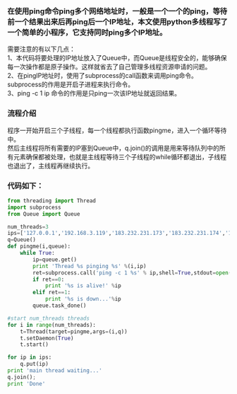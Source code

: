 
### 在使用ping命令ping多个网络地址时，一般是一个一个的ping，等待前一个结果出来后再ping后一个IP地址，本文使用python多线程写了一个简单的小程序，它支持同时ping多个IP地址。
需要注意的有以下几点：  
1、本代码将要处理的IP地址放入了Queue中，而Queue是线程安全的，能够确保每一次操作都是原子操作。这样就省去了自己管理多线程资源申请的问题。  
2、在pingIP地址时，使用了subprocess的call函数来调用ping命令。  
subprocess的作用是开启子进程来执行命令。  
3、ping -c 1 ip 命令的作用是只ping一次该IP地址就返回结果。  
### 流程介绍  
程序一开始开启三个子线程，每一个线程都执行函数pingme，进入一个循环等待中。  
然后主线程将所有需要的IP塞到Queue中，q.join()的调用是用来等待队列中的所有元素确保都被处理，也就是主线程等待三个子线程的while循环都退出，子线程也退出了，主线程再继续执行。
### 代码如下：

```python
from threading import Thread  
import subprocess  
from Queue import Queue  

num_threads=3  
ips=['127.0.0.1','192.168.3.119','183.232.231.173','183.232.231.174','183.232.231.175']
q=Queue()
def pingme(i,queue):
    while True:  
        ip=queue.get()  
        print 'Thread %s pinging %s' %(i,ip)  
        ret=subprocess.call('ping -c 1 %s' % ip,shell=True,stdout=open('/dev/null','w'),stderr=subprocess.STDOUT)  
        if ret==0:  
            print '%s is alive!' %ip  
        elif ret==1:  
            print '%s is down...'%ip  
        queue.task_done()  

#start num_threads threads  
for i in range(num_threads):  
    t=Thread(target=pingme,args=(i,q))  
    t.setDaemon(True)  
    t.start()  

for ip in ips:  
    q.put(ip)  
print 'main thread waiting...'  
q.join();
print 'Done'
```
